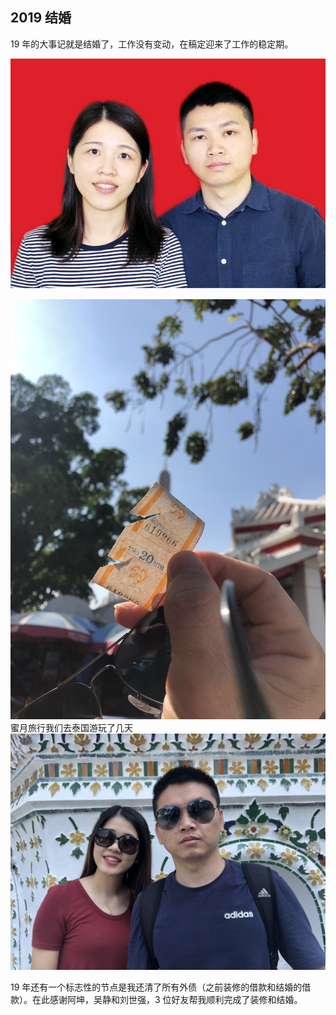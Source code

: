 ## 2019 结婚

19 年的大事记就是结婚了，工作没有变动，在稿定迎来了工作的稳定期。

![](./2019/1.jpeg)

![](./2019/2.jpeg)
<PictureTip>蜜月旅行我们去泰国游玩了几天</PictureTip>
![](./2019/3.jpeg)

19 年还有一个标志性的节点是我还清了所有外债（之前装修的借款和结婚的借款）。在此感谢阿坤，吴静和刘世强，3 位好友帮我顺利完成了装修和结婚。
